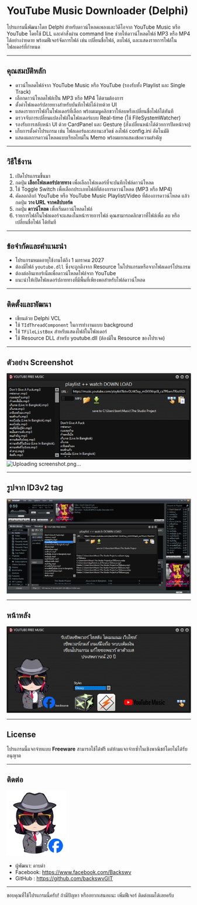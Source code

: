 # YouTube Music Downloader (Delphi)

โปรแกรมนี้พัฒนาโดย Delphi สำหรับดาวน์โหลดเพลงและวิดีโอจาก YouTube Music หรือ YouTube โดยใช้ DLL และคำสั่งผ่าน command line ช่วยให้ดาวน์โหลดไฟล์ MP3 หรือ MP4 ได้อย่างง่ายดาย พร้อมฟีเจอร์จัดการไฟล์ เช่น เปลี่ยนชื่อไฟล์, ลบไฟล์, และแสดงรายการไฟล์ในโฟลเดอร์ที่กำหนด

---

## คุณสมบัติหลัก

- ดาวน์โหลดไฟล์จาก YouTube Music หรือ YouTube (รองรับทั้ง Playlist และ Single Track)
- เลือกดาวน์โหลดไฟล์เป็น MP3 หรือ MP4 ได้ตามต้องการ
- ตั้งค่าโฟลเดอร์ปลายทางสำหรับบันทึกไฟล์ได้ง่ายด้วย UI
- แสดงรายการไฟล์ในโฟลเดอร์ที่เลือก พร้อมเมนูคลิกขวาให้ลบหรือเปลี่ยนชื่อไฟล์ได้ทันที
- ตรวจจับการเปลี่ยนแปลงไฟล์ในโฟลเดอร์แบบ Real-time (ใช้ FileSystemWatcher)
- รองรับการสลับหน้า UI ด้วย CardPanel และ Gesture (สั่งเปลี่ยนหน้าได้ด้วยการปัดหน้าจอ)
- เก็บการตั้งค่าโปรแกรม เช่น โฟลเดอร์และสถานะสวิตช์ ลงไฟล์ config.ini อัตโนมัติ
- แสดงผลการดาวน์โหลดแบบเรียลไทม์ใน Memo พร้อมแยกแสดงข้อความสำคัญ

---

## วิธีใช้งาน

1. เปิดโปรแกรมขึ้นมา
2. กดปุ่ม **เลือกโฟลเดอร์ปลายทาง** เพื่อเลือกโฟลเดอร์ที่จะบันทึกไฟล์ดาวน์โหลด
3. ใช้ Toggle Switch เพื่อเลือกประเภทไฟล์ที่ต้องการดาวน์โหลด (MP3 หรือ MP4)
4. คัดลอกลิงก์ YouTube หรือ YouTube Music Playlist/Video ที่ต้องการดาวน์โหลด แล้วกดปุ่ม **วาง URL จากคลิปบอร์ด**
5. กดปุ่ม **ดาวน์โหลด** เพื่อเริ่มดาวน์โหลดไฟล์
6. รายการไฟล์ในโฟลเดอร์จะแสดงในหน้ารายการไฟล์ คุณสามารถคลิกขวาที่ไฟล์เพื่อ ลบ หรือ เปลี่ยนชื่อไฟล์ ได้ทันที

---

## ข้อจำกัดและคำแนะนำ

- โปรแกรมหมดอายุใช้งานได้ถึง 1 มกราคม 2027
- ต้องมีไฟล์ `youtube.dll` ซึ่งจะถูกดึงจาก Resource ในโปรแกรมหรือจากโฟลเดอร์โปรแกรม
- ต้องต่ออินเทอร์เน็ตเพื่อดาวน์โหลดไฟล์จาก YouTube
- แนะนำให้เปิดโฟลเดอร์ปลายทางที่มีพื้นที่เพียงพอสำหรับไฟล์ดาวน์โหลด

---

## ติดตั้งและพัฒนา

- เขียนด้วย Delphi VCL
- ใช้ `TIdThreadComponent` ในการทำงานแบบ background
- ใช้ `TFileListBox` สำหรับแสดงไฟล์ในโฟลเดอร์
- ใช้ Resource DLL สำหรับ youtube.dll (ต้องมีใน Resource ของโปรเจค)

---

## ตัวอย่าง Screenshot

![Screenshot](screenshot.png)
![Uploading screenshot.png…]()

---

## รูปจาก ID3v2 tag 

![Screenshot](Retag.png)

---

## หน้าหลัง

![Screenshot](screenshot1.png)

---

## License

โปรแกรมนี้แจกจ่ายแบบ **Freeware** สามารถใช้ได้ฟรี แต่ห้ามแจกจ่ายซ้ำในเชิงพาณิชย์โดยไม่ได้รับอนุญาต

---

## ติดต่อ
![Screenshot](backswv-fb.png)
- ผู้พัฒนา: ดาบดำ
- Facebook: https://www.facebook.com/Backswv
- GitHub  : https://github.com/backswvGIT
---

ขอบคุณที่ใช้โปรแกรมนี้ครับ!
ถ้ามีปัญหา หรืออยากเสนอแนะ เพิ่มฟีเจอร์ ติดต่อผมได้เลยครับ

